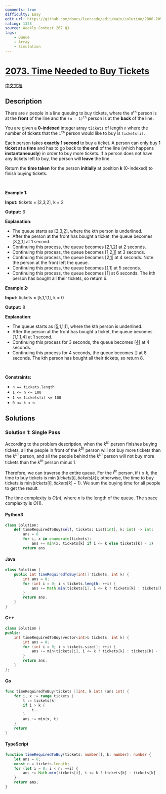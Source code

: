 ```yaml
---
comments: true
difficulty: Easy
edit_url: https://github.com/doocs/leetcode/edit/main/solution/2000-2099/2073.Time%20Needed%20to%20Buy%20Tickets/README_EN.md
rating: 1325
source: Weekly Contest 267 Q1
tags:
    - Queue
    - Array
    - Simulation
---
```


<!-- problem:start -->

# [2073. Time Needed to Buy Tickets](https://leetcode.com/problems/time-needed-to-buy-tickets)

[中文文档](/solution/2000-2099/2073.Time%20Needed%20to%20Buy%20Tickets/README.md)

## Description

<!-- description:start -->

<p>There are <code>n</code> people in a line queuing to buy tickets, where the <code>0<sup>th</sup></code> person is at the <strong>front</strong> of the line and the <code>(n - 1)<sup>th</sup></code> person is at the <strong>back</strong> of the line.</p>

<p>You are given a <strong>0-indexed</strong> integer array <code>tickets</code> of length <code>n</code> where the number of tickets that the <code>i<sup>th</sup></code> person would like to buy is <code>tickets[i]</code>.</p>

<p>Each person takes <strong>exactly 1 second</strong> to buy a ticket. A person can only buy <strong>1 ticket at a time</strong> and has to go back to <strong>the end</strong> of the line (which happens <strong>instantaneously</strong>) in order to buy more tickets. If a person does not have any tickets left to buy, the person will <strong>leave </strong>the line.</p>

<p>Return the <strong>time taken</strong> for the person <strong>initially</strong> at position <strong>k</strong><strong> </strong>(0-indexed) to finish buying tickets.</p>

<p>&nbsp;</p>
<p><strong class="example">Example 1:</strong></p>

<div class="example-block">
<p><strong>Input:</strong> <span class="example-io">tickets = [2,3,2], k = 2</span></p>

<p><strong>Output:</strong> <span class="example-io">6</span></p>

<p><strong>Explanation:</strong></p>

<ul>
	<li>The queue starts as [2,3,<u>2</u>], where the kth person is underlined.</li>
	<li>After the person at the front has bought a ticket, the queue becomes [3,<u>2</u>,1] at 1 second.</li>
	<li>Continuing this process, the queue becomes [<u>2</u>,1,2] at 2 seconds.</li>
	<li>Continuing this process, the queue becomes [1,2,<u>1</u>] at 3 seconds.</li>
	<li>Continuing this process, the queue becomes [2,<u>1</u>] at 4 seconds. Note: the person at the front left the queue.</li>
	<li>Continuing this process, the queue becomes [<u>1</u>,1] at 5 seconds.</li>
	<li>Continuing this process, the queue becomes [1] at 6 seconds. The kth person has bought all their tickets, so return 6.</li>
</ul>
</div>

<p><strong class="example">Example 2:</strong></p>

<div class="example-block">
<p><strong>Input:</strong> <span class="example-io">tickets = [5,1,1,1], k = 0</span></p>

<p><strong>Output:</strong> <span class="example-io">8</span></p>

<p><strong>Explanation:</strong></p>

<ul>
	<li>The queue starts as [<u>5</u>,1,1,1], where the kth person is underlined.</li>
	<li>After the person at the front has bought a ticket, the queue becomes [1,1,1,<u>4</u>] at 1 second.</li>
	<li>Continuing this process for 3 seconds, the queue becomes [<u>4]</u> at 4 seconds.</li>
	<li>Continuing this process for 4 seconds, the queue becomes [] at 8 seconds. The kth person has bought all their tickets, so return 8.</li>
</ul>
</div>

<p>&nbsp;</p>
<p><strong>Constraints:</strong></p>

<ul>
	<li><code>n == tickets.length</code></li>
	<li><code>1 &lt;= n &lt;= 100</code></li>
	<li><code>1 &lt;= tickets[i] &lt;= 100</code></li>
	<li><code>0 &lt;= k &lt; n</code></li>
</ul>

<!-- description:end -->

## Solutions

<!-- solution:start -->

### Solution 1: Single Pass

According to the problem description, when the $k^{th}$ person finishes buying tickets, all the people in front of the $k^{th}$ person will not buy more tickets than the $k^{th}$ person, and all the people behind the $k^{th}$ person will not buy more tickets than the $k^{th}$ person minus $1$.

Therefore, we can traverse the entire queue. For the $i^{th}$ person, if $i \leq k$, the time to buy tickets is $\min(\textit{tickets}[i], \textit{tickets}[k])$; otherwise, the time to buy tickets is $\min(\textit{tickets}[i], \textit{tickets}[k] - 1)$. We sum the buying time for all people to get the result.

The time complexity is $O(n)$, where $n$ is the length of the queue. The space complexity is $O(1)$.

<!-- tabs:start -->

#### Python3

```python
class Solution:
    def timeRequiredToBuy(self, tickets: List[int], k: int) -> int:
        ans = 0
        for i, x in enumerate(tickets):
            ans += min(x, tickets[k] if i <= k else tickets[k] - 1)
        return ans
```

#### Java

```java
class Solution {
    public int timeRequiredToBuy(int[] tickets, int k) {
        int ans = 0;
        for (int i = 0; i < tickets.length; ++i) {
            ans += Math.min(tickets[i], i <= k ? tickets[k] : tickets[k] - 1);
        }
        return ans;
    }
}
```

#### C++

```cpp
class Solution {
public:
    int timeRequiredToBuy(vector<int>& tickets, int k) {
        int ans = 0;
        for (int i = 0; i < tickets.size(); ++i) {
            ans += min(tickets[i], i <= k ? tickets[k] : tickets[k] - 1);
        }
        return ans;
    }
};
```

#### Go

```go
func timeRequiredToBuy(tickets []int, k int) (ans int) {
	for i, x := range tickets {
		t := tickets[k]
		if i > k {
			t--
		}
		ans += min(x, t)
	}
	return
}
```

#### TypeScript

```ts
function timeRequiredToBuy(tickets: number[], k: number): number {
    let ans = 0;
    const n = tickets.length;
    for (let i = 0; i < n; ++i) {
        ans += Math.min(tickets[i], i <= k ? tickets[k] : tickets[k] - 1);
    }
    return ans;
}
```

<!-- tabs:end -->

<!-- solution:end -->

<!-- problem:end -->
